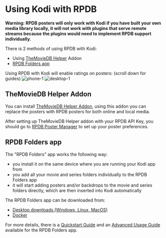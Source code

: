 # Using Kodi with RPDB

**Warning: RPDB posters will only work with Kodi if you have built your own media library locally, it will not work with plugins that serve remote streams because the plugins would need to implement RPDB support individually.**

There is 2 methods of using RPDB with Kodi:
- Using [TheMovieDB Helper](#themoviedb-helper-addon) Addon
- [RPDB Folders app](#rpdb-folders-app)

Using RPDB with Kodi will enable ratings on posters: (scroll down for guides)
![phone-1](https://github.com/jaruba/rpdb-help/assets/1777923/60009c64-9e52-4e06-9852-aecb61cc315d)
![desktop-1](https://github.com/jaruba/rpdb-help/assets/1777923/23a7d658-bf28-4da6-8e7f-dc7ef929a392)

## TheMovieDB Helper Addon

You can install [TheMovieDB Helper Addon](https://github.com/jurialmunkey/plugin.video.themoviedb.helper/blob/nexus/Readme.md), using this addon you can replace the posters with RPDB posters for both online and local media.

After setting up TheMovieDB Helper addon with your RPDB API Key, you should go to [RPDB Poster Manager](https://manager.ratingposterdb.com/) to set up your poster preferences.

## RPDB Folders app

The "RPDB Folders" app works the following way:
- you install it on the same device where you are running your Kodi app from
- you add all your movie and series folders individually to the RPDB Folders app
- it will start adding posters and/or backdrops to the movie and series folders directly, which are then inserted into Kodi automatically

The RPDB Folders app can be downloaded from:
- [Desktop downloads (Windows, Linux, MacOS)](https://github.com/RatingPosterDB/rpdb-folders/releases)
- [Docker](https://github.com/RatingPosterDB/rpdb-folders-docker/blob/main/README.md)

For more details, there is a [Quickstart Guide](https://github.com/RatingPosterDB/rpdb-folders/wiki/Quick-Start-Guide) and an [Advanced Usage Guide](https://github.com/RatingPosterDB/rpdb-folders/wiki/Advanced-Usage) available for the RPDB Folders app.

